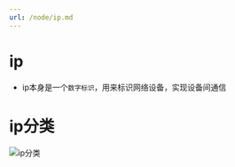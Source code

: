 ```yaml
---
url: /node/ip.md
---
```

# ip

* ip本身是一个`数字标识`，用来标识网络设备，实现设备间通信

# ip分类

![ip分类](./images/ip分类.png)
